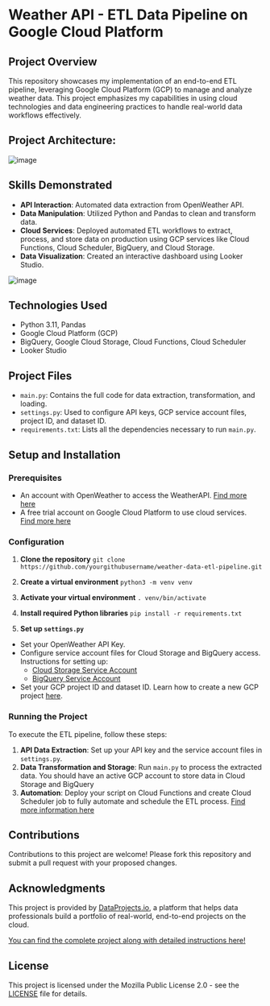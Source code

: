 # Weather API - ETL Data Pipeline on Google Cloud Platform

## Project Overview
This repository showcases my implementation of an end-to-end ETL pipeline, leveraging Google Cloud Platform (GCP) to manage and analyze weather data. This project emphasizes my capabilities in using cloud technologies and data engineering practices to handle real-world data workflows effectively.

## Project Architecture:
![image](https://github.com/michailchionidis/gcp-etl-pipeline/assets/104796421/f18a074d-e2d2-49e7-bd1f-a335b6f54229)

## Skills Demonstrated
- **API Interaction**: Automated data extraction from OpenWeather API.
- **Data Manipulation**: Utilized Python and Pandas to clean and transform data.
- **Cloud Services**: Deployed automated ETL workflows to extract, process, and store data on production using GCP services like Cloud Functions, Cloud Scheduler, BigQuery, and Cloud Storage.
- **Data Visualization**: Created an interactive dashboard using Looker Studio.

![image](https://github.com/michailchionidis/gcp-etl-pipeline/assets/104796421/0e3ec579-2ded-4067-8266-a08bb7de4ab5)


## Technologies Used
- Python 3.11, Pandas
- Google Cloud Platform (GCP)
- BigQuery, Google Cloud Storage, Cloud Functions, Cloud Scheduler
- Looker Studio

## Project Files
- `main.py`: Contains the full code for data extraction, transformation, and loading.
- `settings.py`: Used to configure API keys, GCP service account files, project ID, and dataset ID.
- `requirements.txt`: Lists all the dependencies necessary to run `main.py`.

## Setup and Installation
### Prerequisites
- An account with OpenWeather to access the WeatherAPI. [Find more here](https://dataprojectsio.notion.site/4-Account-Setup-Creating-an-OpenWeather-Account-3c996b5a1eb84f0bab282fdc103c9418)
- A free trial account on Google Cloud Platform to use cloud services. [Find more here](https://dataprojectsio.notion.site/7-Mini-Course-Google-Cloud-Platform-Fundamentals-dc6c8744b359483a84e02337ddf875fc)

### Configuration
1. **Clone the repository**
```git clone https://github.com/yourgithubusername/weather-data-etl-pipeline.git```

2. **Create a virtual environment**
```python3 -m venv venv```

3. **Activate your virtual environment**
```. venv/bin/activate```

4. **Install required Python libraries**
```pip install -r requirements.txt```

5. **Set up `settings.py`**
- Set your OpenWeather API Key.
- Configure service account files for Cloud Storage and BigQuery access. Instructions for setting up:
  - [Cloud Storage Service Account](https://dataprojectsio.notion.site/8-Mini-Course-Cloud-Storage-Fundamentals-504d51bd3fb940e2ba679a702a6a3809)
  - [BigQuery Service Account](https://dataprojectsio.notion.site/9-Mini-Course-BigQuery-Fundamentals-8f84175612fe4431a97bc5cfdec39947)
- Set your GCP project ID and dataset ID. Learn how to create a new GCP project [here](https://dataprojectsio.notion.site/7-Mini-Course-Google-Cloud-Platform-Fundamentals-dc6c8744b359483a84e02337ddf875fc).

### Running the Project
To execute the ETL pipeline, follow these steps:
1. **API Data Extraction**: Set up your API key and the service account files in `settings.py`.
2. **Data Transformation and Storage**: Run `main.py` to process the extracted data. You should have an active GCP account to store data in Cloud Storage and BigQuery
3. **Automation**: Deploy your script on Cloud Functions and create Cloud Scheduler job to fully automate and schedule the ETL process. [Find more information here](https://dataprojectsio.notion.site/12-Cloud-Deployment-Deploy-your-Python-script-as-a-Cloud-Function-for-automated-execution-72810f5f28334ef292bd6c5605136d79)

## Contributions
Contributions to this project are welcome! Please fork this repository and submit a pull request with your proposed changes.

## Acknowledgments
This project is provided by [DataProjects.io](https://dataprojects.io), a platform that helps data professionals build a portfolio of real-world, end-to-end projects on the cloud.

[You can find the complete project along with detailed instructions here!](https://dataprojectsio.notion.site/1-Real-World-Portfolio-Project-Build-an-End-to-End-ETL-Data-Pipeline-on-Google-Cloud-Platform-49e9b2abeec24dc4b98e9c68bfc7d503)

## License
This project is licensed under the Mozilla Public License 2.0 - see the [LICENSE](LICENSE) file for details.